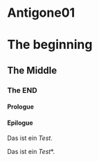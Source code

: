 # Antigone01

# The beginning
## The Middle
### The END
#### Prologue
#### Epilogue

Das ist ein *Test*.

Das ist ein *Test**. 

